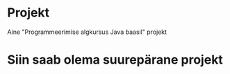 # Projekt
Aine "Programmeerimise algkursus Java baasil" projekt
# Siin saab olema suurepärane projekt
